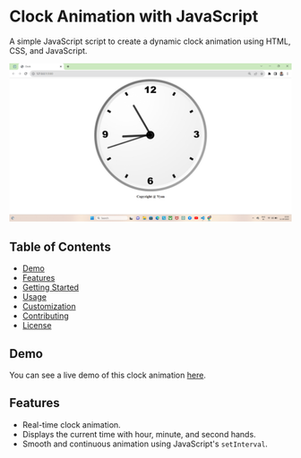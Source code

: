 # Clock Animation with JavaScript

A simple JavaScript script to create a dynamic clock animation using HTML, CSS, and JavaScript.

![Clock Animation Preview](screenshot.png)

## Table of Contents

- [Demo](#demo)
- [Features](#features)
- [Getting Started](#getting-started)
- [Usage](#usage)
- [Customization](#customization)
- [Contributing](#contributing)
- [License](#license)

## Demo

You can see a live demo of this clock animation [here](link-to-live-demo).

## Features

- Real-time clock animation.
- Displays the current time with hour, minute, and second hands.
- Smooth and continuous animation using JavaScript's `setInterval`.

